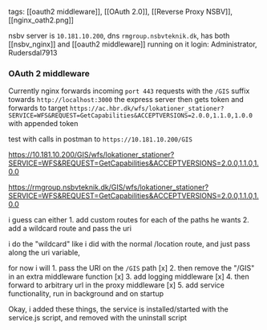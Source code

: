tags: [[oauth2 middleware]], [[OAuth 2.0]], [[Reverse Proxy NSBV]], [[nginx_oath2.png]]

nsbv server is `10.181.10.200`, dns `rmgroup.nsbvteknik.dk`, has both [[nsbv_nginx]] and [[oauth2 middleware]] running on it
login: Administrator, Rudersdal7913

### OAuth 2 middleware
Currently nginx forwards incoming ``port 443`` requests with the ``/GIS`` suffix towards `http://localhost:3000`
the express server then gets token and forwards to target `https://ac.hbr.dk/wfs/lokationer_stationer?SERVICE=WFS&REQUEST=GetCapabilities&ACCEPTVERSIONS=2.0.0,1.1.0,1.0.0`
with appended token


test with calls in postman to `https://10.181.10.200/GIS`

https://10.181.10.200/GIS/wfs/lokationer_stationer?SERVICE=WFS&REQUEST=GetCapabilities&ACCEPTVERSIONS=2.0.0,1.1.0,1.0.0

https://rmgroup.nsbvteknik.dk/GIS/wfs/lokationer_stationer?SERVICE=WFS&REQUEST=GetCapabilities&ACCEPTVERSIONS=2.0.0,1.1.0,1.0.0


i guess can either
	1. add custom routes for each of the paths he wants
	2. add a wildcard route and pass the uri

i do the "wildcard" like i did with the normal /location route, and just pass along the uri variable,

for now i will 
	1. pass the URI on the `/GIS` path [x]
	2.  then remove the "/GIS" in an extra middleware function [x]
	3.  add logging middleware [x]
	4.  then forward to arbitrary url in the proxy middleware [x]
	5. add service functionality, run in background and on startup

Okay, i added these things, the service is installed/started with the service.js script, and removed with the uninstall script

